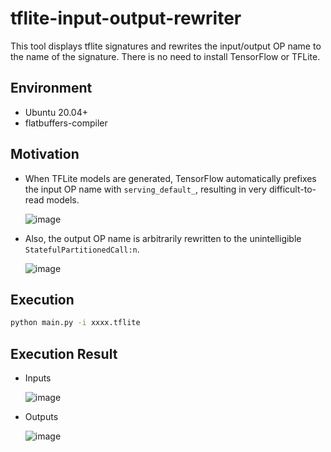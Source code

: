 # tflite-input-output-rewriter
This tool displays tflite signatures and rewrites the input/output OP name to the name of the signature. There is no need to install TensorFlow or TFLite.

## Environment
- Ubuntu 20.04+
- flatbuffers-compiler

## Motivation
- When TFLite models are generated, TensorFlow automatically prefixes the input OP name with `serving_default_`, resulting in very difficult-to-read models.

  ![image](https://github.com/PINTO0309/tflite-input-output-rewriter/assets/33194443/094b5290-7d28-463d-80a6-4a485cd818e8)

- Also, the output OP name is arbitrarily rewritten to the unintelligible `StatefulPartitionedCall:n`.

  ![image](https://github.com/PINTO0309/tflite-input-output-rewriter/assets/33194443/73bda215-f4d2-4fb0-9205-bff4a2e1fb45)

## Execution
```bash
python main.py -i xxxx.tflite
```

## Execution Result
- Inputs

  ![image](https://github.com/PINTO0309/tflite-input-output-rewriter/assets/33194443/234d05fa-3926-4a51-a4f8-1e1fd4811304)

- Outputs

  ![image](https://github.com/PINTO0309/tflite-input-output-rewriter/assets/33194443/5ccea34b-9e98-4869-b9e7-9b45fdf6e987)
